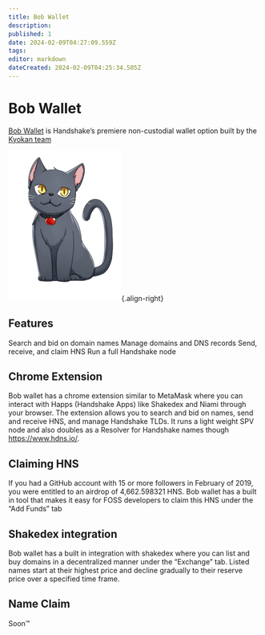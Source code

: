 ```yaml
---
title: Bob Wallet
description: 
published: 1
date: 2024-02-09T04:27:09.559Z
tags: 
editor: markdown
dateCreated: 2024-02-09T04:25:34.505Z
---
```


# Bob Wallet

[Bob Wallet](https://bobwallet.io) is Handshake’s premiere non-custodial wallet option built by the [Kyokan team](https://www.kyokan.io/)

![bob_wallet.png](/bob_wallet.png){.align-right}

## Features
Search and bid on domain names
Manage domains and DNS records
Send, receive, and claim HNS
Run a full Handshake node

## Chrome Extension
Bob wallet has a chrome extension similar to MetaMask where you can interact with Happs (Handshake Apps) like Shakedex and Niami through your browser. The extension allows you to search and bid on names, send and receive HNS, and manage Handshake TLDs. It runs a light weight SPV node and also doubles as a Resolver for Handshake names though https://www.hdns.io/.

## Claiming HNS
If you had a GitHub account with 15 or more followers in February of 2019, you were entitled to an airdrop of 4,662.598321 HNS. Bob wallet has a built in tool that makes it easy for FOSS developers to claim this HNS under the “Add Funds” tab

## Shakedex integration
Bob wallet has a built in integration with shakedex where you can list and buy domains in a decentralized manner under the “Exchange” tab. Listed names start at their highest price and decline gradually to their reserve price over a specified time frame.

## Name Claim
Soon™